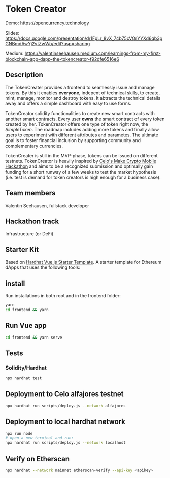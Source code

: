 # Token Creator

Demo: https://opencurrency.technology

Slides: https://docs.google.com/presentation/d/1FpLr_8vX_74b75cVOrYYXd6qb3pGNBmdAwYj2vtZwWo/edit?usp=sharing

Medium: https://valentinseehausen.medium.com/learnings-from-my-first-blockchain-app-dapp-the-tokencreator-f92dfe6516e6

## Description

The TokenCreater provides a frontend to seamlessly issue and manage tokens. 
By this it enables **everyone**, indepent of technical skills, to create, mint,
manage, monitor and destroy tokens. It abtracts the technical details away
and offers a simple dashboard with easy to use forms.

TokenCreator solidity functionalities to create new smart contracts with another
smart contracts. Every user **owns** the smart contract of every token created by 
her. TokenCreator offers one type of token right now, the *SimpleToken*. The 
roadmap includes adding more tokens and finally allow users to experiment with
different attributes and parametes. The ultimate goal is to foster financial
inclusion by supporting community and complementary currencies.

TokenCreater is still in the MVP-phase, tokens can be issued on different 
testnets. TokenCreator is heavily inspired by [Celo's Make Crypto Mobile 
Hackathon](https://mobiledefi.devpost.com/) and aims to be a recognized 
submission and optimally gain funding for a short runway of a few weeks to test 
the market hypothesis (i.e. test is demand for token creators is high enough
for a business case).

## Team members
Valentin Seehausen, fullstack developer

## Hackathon track
Infrastructure (or DeFi)

## Starter Kit

Based on [Hardhat Vue.js Starter Template](https://github.com/remote-gildor/hardhat-web3-vue-starter).
A starter template for Ethereum dApps that uses the following tools:
## install

Run installations in both root and in the frontend folder:

```bash
yarn
cd frontend && yarn
```

## Run Vue app

```bash
cd frontend && yarn serve
```

## Tests

### Solidity/Hardhat

```bash
npx hardhat test
```

## Deployment to Celo alfajores testnet

```bash
npx hardhat run scripts/deploy.js --network alfajores
```

## Deployment to local hardhat network

```bash
npx run node
# open a new terminal and run:
npx hardhat run scripts/deploy.js --network localhost
```

## Verify on Etherscan

```bash
npx hardhat --network mainnet etherscan-verify --api-key <apikey>
```
